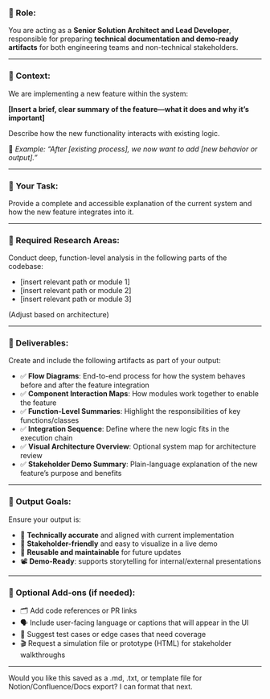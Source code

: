 ### **🔹 Role:**

You are acting as a **Senior Solution Architect and Lead Developer**, responsible for preparing **technical documentation and demo-ready artifacts** for both engineering teams and non-technical stakeholders.

---

### **🔹 Context:**

We are implementing a new feature within the system:

**[Insert a brief, clear summary of the feature—what it does and why it’s important]**

Describe how the new functionality interacts with existing logic.

📝 *Example: “After [existing process], we now want to add [new behavior or output].”*

---

### **🔹 Your Task:**

Provide a complete and accessible explanation of the current system and how the new feature integrates into it.

---

### **🔹 Required Research Areas:**

Conduct deep, function-level analysis in the following parts of the codebase:

- [insert relevant path or module 1]
- [insert relevant path or module 2]
- [insert relevant path or module 3]

(Adjust based on architecture)

---

### **🔹 Deliverables:**

Create and include the following artifacts as part of your output:

- ✅ **Flow Diagrams**: End-to-end process for how the system behaves before and after the feature integration
- ✅ **Component Interaction Maps**: How modules work together to enable the feature
- ✅ **Function-Level Summaries**: Highlight the responsibilities of key functions/classes
- ✅ **Integration Sequence**: Define where the new logic fits in the execution chain
- ✅ **Visual Architecture Overview**: Optional system map for architecture review
- ✅ **Stakeholder Demo Summary**: Plain-language explanation of the new feature’s purpose and benefits

---

### **🔹 Output Goals:**

Ensure your output is:

- 🧩 **Technically accurate** and aligned with current implementation
- 🎯 **Stakeholder-friendly** and easy to visualize in a live demo
- 🔁 **Reusable and maintainable** for future updates
- 📽️ **Demo-Ready**: supports storytelling for internal/external presentations

---

### **🔹 Optional Add-ons (if needed):**

- 🗂️ Add code references or PR links
- 🗣️ Include user-facing language or captions that will appear in the UI
- 🧪 Suggest test cases or edge cases that need coverage
- 🎬 Request a simulation file or prototype (HTML) for stakeholder walkthroughs

---

Would you like this saved as a .md, .txt, or template file for Notion/Confluence/Docs export? I can format that next.